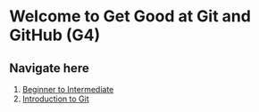 # Welcome to Get Good at Git and GitHub (G4)

##  Navigate here
1.  [Beginner to Intermediate](/beginner-intermediate/)
2.  [Introduction to Git](/advance/)